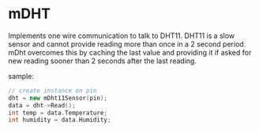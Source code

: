 # mDHT
Implements one wire communication to talk to DHT11. DHT11 is a slow sensor and cannot provide reading more than once in a 2 second period. mDht overcomes this by caching the last value and providing it if asked for new reading sooner than 2 seconds after the last reading.

sample:
```c++
// create instance on pin
dht = new mDht11Sensor(pin);
data = dht->Read();
int temp = data.Temperature;
int humidity = data.Humidity;
```